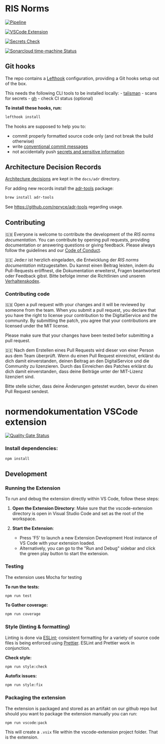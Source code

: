 # RIS Norms

[![Pipeline](https://github.com/digitalservicebund/ris-norms/actions/workflows/pipeline.yml/badge.svg)](https://github.com/digitalservicebund/ris-norms/actions/workflows/pipeline.yml)

[![VSCode Extension](https://github.com/digitalservicebund/ris-norms/actions/workflows/release-vscode-extension.yml/badge.svg)](https://github.com/digitalservicebund/ris-norms/actions/workflows/release-vscode-extension.yml)

[![Secrets Check](https://github.com/digitalservicebund/ris-norms/actions/workflows/secrets-check.yml/badge.svg)](https://github.com/digitalservicebund/ris-norms/actions/workflows/secrets-check.yml)

[![Sonarcloud time-machine Status](https://sonarcloud.io/api/project_badges/measure?project=digitalservicebund_ris-norms-time-machine&metric=alert_status)](https://sonarcloud.io/summary/new_code?id=digitalservicebund_ris-norms-time-machine)

## Git hooks

The repo contains a [Lefthook](https://github.com/evilmartians/lefthook/blob/master/docs/full_guide.md) configuration,
providing a Git hooks setup out of the box.

This needs the following CLI tools to be installed locally: - [talisman](https://thoughtworks.github.io/talisman/docs) - scans for secrets - [gh](https://github.com/cli/cli) - check CI status (optional)

**To install these hooks, run:**

```bash
lefthook install
```

The hooks are supposed to help you to:

- commit properly formatted source code only (and not break the build otherwise)
- write [conventional commit messages](https://chris.beams.io/posts/git-commit/)
- not accidentally push [secrets and sensitive information](https://thoughtworks.github.io/talisman/)

## Architecture Decision Records

[Architecture decisions](https://cognitect.com/blog/2011/11/15/documenting-architecture-decisions)
are kept in the `docs/adr` directory.

For adding new records install the [adr-tools](https://github.com/npryce/adr-tools) package:

```bash
brew install adr-tools
```

See https://github.com/npryce/adr-tools regarding usage.

## Contributing

🇬🇧
Everyone is welcome to contribute the development of the _RIS norms documentation_. You can contribute by opening pull requests, providing documentation or answering questions or giving feedback. Please always follow the guidelines and our
[Code of Conduct](CODE_OF_CONDUCT.md).

🇩🇪
Jede:r ist herzlich eingeladen, die Entwicklung der _RIS norms documentation_ mitzugestalten. Du kannst einen Beitrag leisten,
indem du Pull-Requests eröffnest, die Dokumentation erweiterst, Fragen beantwortest oder Feedback gibst.
Bitte befolge immer die Richtlinien und unseren [Verhaltenskodex](CODE_OF_CONDUCT_DE.md).

### Contributing code

🇬🇧
Open a pull request with your changes and it will be reviewed by someone from the team. When you submit a pull request,
you declare that you have the right to license your contribution to the DigitalService and the community.
By submitting the patch, you agree that your contributions are licensed under the MIT license.

Please make sure that your changes have been tested befor submitting a pull request.

🇩🇪
Nach dem Erstellen eines Pull Requests wird dieser von einer Person aus dem Team überprüft. Wenn du einen Pull Request
einreichst, erklärst du dich damit einverstanden, deinen Beitrag an den DigitalService und die Community zu
lizenzieren. Durch das Einreichen des Patches erklärst du dich damit einverstanden, dass deine Beiträge unter der
MIT-Lizenz lizenziert sind.

Bitte stelle sicher, dass deine Änderungen getestet wurden, bevor du einen Pull Request sendest.

# normendokumentation VSCode extension

[![Quality Gate Status](https://sonarcloud.io/api/project_badges/measure?project=digitalservicebund_ris-norms-vscode-extension&metric=alert_status)](https://sonarcloud.io/summary/new_code?id=digitalservicebund_ris-norms-vscode-extension)

### Install dependencies:

```bash
npm install
```

## Development

### Running the Extension

To run and debug the extension directly within VS Code, follow these steps:

1. **Open the Extension Directory**: Make sure that the vscode-extension directory is open in Visual Studio Code and set as the root of the workspace.

2. **Start the Extension**:

   - Press 'F5' to launch a new Extension Development Host instance of VS Code with your extension loaded.
   - Alternatively, you can go to the "Run and Debug" sidebar and click the green play button to start the extension.

### Testing

The extension uses Mocha for testing

**To run the tests:**

```bash
npm run test
```

**To Gather coverage:**

```bash
npm run coverage
```

### Style (linting & formatting)

Linting is done via [ESLint](https://eslint.org/docs/user-guide/getting-started); consistent formatting for a variety of source code files is being enforced using [Prettier](https://prettier.io/docs/en/index.html). ESLint and Prettier work in conjunction.

**Check style:**

```bash
npm run style:check
```

**Autofix issues:**

```bash
npm run style:fix
```

### Packaging the extension

The extension is packaged and stored as an artifakt on our github repo but should you want to package the extension manually you can run:

```bash
npm run vscode:pack
```

This will create a `.vsix` file within the vscode-extension project folder. That is the extension.
